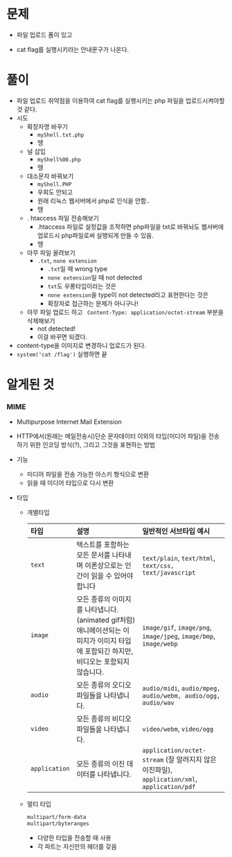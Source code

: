 # 문제

- 파일 업로드 폼이 있고

- cat flag를 실행시키라는 안내문구가 나온다.

  

# 풀이

- 파일 업로드 취약점을 이용하여 cat flag를 실행시키는 php 파일을 업로드시켜야할 것 같다.
- 시도
  - 확장자명 바꾸기
    - `myShell.txt.php`
    - 땡
  - 널 삽입
    - `myShell%00.php`
    - 땡
  - 대소문자 바꿔보기
    - `myShell.PHP`
    - 우회도 안되고
    - 원래 리눅스 웹서버에서 php로 인식을 안함..
    - 땡
  - . htaccess 파일 전송해보기
    - .htaccess 파일로 설정값을 조작하면 php파일을 txt로 바꿔놔도 웹서버에 업로드시 php파일로써 실행되게 만들 수 있음.
    - 땡
  - 아무 파일 올려보기
    - `.txt`, `none extension`
      - `.txt`일 때 wrong type
      - `none extension`일 때 not detected
      - `txt`도 우롱타입이라는 것은
      - `none extension`을 type이 not detected라고 표현한다는 것은
      - 확장자로 접근하는 문제가 아니구나!
  - 아무 파일 업로드 하고 ` Content-Type: application/octet-stream` 부분을 삭제해보기
    - not detected!
    - 이걸 바꾸면 되겠다.
- content-type을 이미지로 변경하니 업로드가 된다.
- `system('cat /flag')` 실행하면 끝

# 알게된 것

### MIME

- Multipurpose Internet Mail Extension

- HTTP에서(원래는 메일전송시)단순 문자데이터 이외의 타입(미디어 파일)을 전송하기 위한 인코딩 방식(?), 그리고 그것을 표현하는 방법

- 기능

  - 미디어 파일을 전송 가능한 아스키 형식으로 변환
  - 읽을 때 미디어 타입으로 다시 변환

- 타입

  - 개별타입

    | 타입          | 설명                                                         | 일반적인 서브타입 예시                                       |
    | :------------ | :----------------------------------------------------------- | :----------------------------------------------------------- |
    | `text`        | 텍스트를 포함하는 모든 문서를 나타내며 이론상으로는 인간이 읽을 수 있어야 합니다 | `text/plain`, `text/html`, `text/css, text/javascript`       |
    | `image`       | 모든 종류의 이미지를 나타냅니다. (animated gif처럼) 애니메이션되는 이미지가 이미지 타입에 포함되긴 하지만, 비디오는 포함되지 않습니다. | `image/gif`, `image/png`, `image/jpeg`, `image/bmp`, `image/webp` |
    | `audio`       | 모든 종류의 오디오 파일들을 나타냅니다.                      | `audio/midi`, `audio/mpeg, audio/webm, audio/ogg, audio/wav` |
    | `video`       | 모든 종류의 비디오 파일들을 나타냅니다.                      | `video/webm`, `video/ogg`                                    |
    | `application` | 모든 종류의 이진 데이터를 나타냅니다.                        | `application/octet-stream` (잘 알려지지 않은 이진파일), `application/xml`,  `application/pdf` |

  - 멀티 타입

    ```html
    multipart/form-data
    multipart/byteranges
    ```

    - 다양한 타입을 전송할 때 사용
    - 각 파트는 자신만의 헤더를 갖음

  